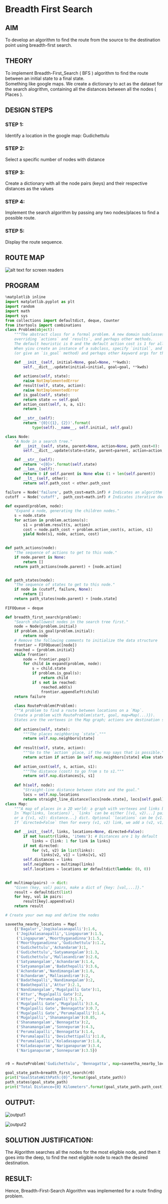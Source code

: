 # Breadth First Search
## AIM

To develop an algorithm to find the route from the source to the destination point using breadth-first search.

## THEORY
To implement Breadth-First_Search ( BFS ) algorithm to find the route between an initial state to a final state.<br>Something like google maps. We create a dictionary to act as the dataset for the search alogrithm, containing all the distances between all the nodes ( Places ).

## DESIGN STEPS

### STEP 1:
Identify a location in the google map: Gudichettulu

### STEP 2:
Select a specific number of nodes with distance

### STEP 3: 
Create a dictionary with all the node pairs (keys) and their respective distances as the values

### STEP 4: 
Implement the search algorithm by passing any two nodes/places to find a possible route.
### STEP 5: 
Display the route sequence. 

## ROUTE MAP

![ alt text for screen readers](./images/map.jpg "Map around my house")

## PROGRAM
```python
%matplotlib inline
import matplotlib.pyplot as plt
import random
import math
import sys
from collections import defaultdict, deque, Counter
from itertools import combinations
class Problem(object):
    """The abstract class for a formal problem. A new domain subclasses this,
    overriding `actions` and `results`, and perhaps other methods.
    The default heuristic is 0 and the default action cost is 1 for all states.
    When yiou create an instance of a subclass, specify `initial`, and `goal` states 
    (or give an `is_goal` method) and perhaps other keyword args for the subclass."""

    def __init__(self, initial=None, goal=None, **kwds): 
        self.__dict__.update(initial=initial, goal=goal, **kwds) 
        
    def actions(self, state):        
        raise NotImplementedError
    def result(self, state, action): 
        raise NotImplementedError
    def is_goal(self, state):        
        return state == self.goal
    def action_cost(self, s, a, s1): 
        return 1
    
    def __str__(self):
        return '{0}({1}, {2})'.format(
            type(self).__name__, self.initial, self.goal)
```
```python
class Node:
    "A Node in a search tree."
    def __init__(self, state, parent=None, action=None, path_cost=0):
        self.__dict__.update(state=state, parent=parent, action=action, path_cost=path_cost)

    def __str__(self): 
        return '<{0}>'.format(self.state)
    def __len__(self): 
        return 0 if self.parent is None else (1 + len(self.parent))
    def __lt__(self, other): 
        return self.path_cost < other.path_cost
        
failure = Node('failure', path_cost=math.inf) # Indicates an algorithm couldn't find a solution.
cutoff  = Node('cutoff',  path_cost=math.inf) # Indicates iterative deepening search was cut off.

def expand(problem, node):
    "Expand a node, generating the children nodes."
    s = node.state
    for action in problem.actions(s):
        s1 = problem.result(s, action)
        cost = node.path_cost + problem.action_cost(s, action, s1)
        yield Node(s1, node, action, cost)
        

def path_actions(node):
    "The sequence of actions to get to this node."
    if node.parent is None:
        return []  
    return path_actions(node.parent) + [node.action]


def path_states(node):
    "The sequence of states to get to this node."
    if node in (cutoff, failure, None): 
        return []
    return path_states(node.parent) + [node.state]
    
FIFOQueue = deque

def breadth_first_search(problem):
    "Search shallowest nodes in the search tree first."
    node = Node(problem.initial)
    if problem.is_goal(problem.initial):
        return node
    # Remove the following comments to initialize the data structure
    frontier = FIFOQueue([node])
    reached = {problem.initial}
    while frontier:
        node = frontier.pop()
        for child in expand(problem, node):
            s = child.state
            if problem.is_goal(s):
                return child
            if s not in reached:
                reached.add(s)
                frontier.appendleft(child)
    return failure
    
    class RouteProblem(Problem):
    """A problem to find a route between locations on a `Map`.
    Create a problem with RouteProblem(start, goal, map=Map(...)}).
    States are the vertexes in the Map graph; actions are destination states."""
    
    def actions(self, state): 
        """The places neighboring `state`."""
        return self.map.neighbors[state]
    
    def result(self, state, action):
        """Go to the `action` place, if the map says that is possible."""
        return action if action in self.map.neighbors[state] else state
    
    def action_cost(self, s, action, s1):
        """The distance (cost) to go from s to s1."""
        return self.map.distances[s, s1]
    
    def h(self, node):
        "Straight-line distance between state and the goal."
        locs = self.map.locations
        return straight_line_distance(locs[node.state], locs[self.goal])
class Map:
    """A map of places in a 2D world: a graph with vertexes and links between them. 
    In `Map(links, locations)`, `links` can be either [(v1, v2)...] pairs, 
    or a {(v1, v2): distance...} dict. Optional `locations` can be {v1: (x, y)} 
    If `directed=False` then for every (v1, v2) link, we add a (v2, v1) link."""

    def __init__(self, links, locations=None, directed=False):
        if not hasattr(links, 'items'): # Distances are 1 by default
            links = {link: 1 for link in links}
        if not directed:
            for (v1, v2) in list(links):
                links[v2, v1] = links[v1, v2]
        self.distances = links
        self.neighbors = multimap(links)
        self.locations = locations or defaultdict(lambda: (0, 0))

        
def multimap(pairs) -> dict:
    "Given (key, val) pairs, make a dict of {key: [val,...]}."
    result = defaultdict(list)
    for key, val in pairs:
        result[key].append(val)
    return result

# Create your own map and define the nodes

saveetha_nearby_locations = Map(
    {('Bagalur','Jogikalasanapalli'):1.6,
     ('Jogikalasanapalli','Lingapuram'):1.5,
     ('Lingapuram','Moorthyganadinna'):1.5,
     ('Moorthyganadinna','Gudichettulu'):1.2,
     ('Gudichettulu','Achandaram'):1,
     ('Gudichettulu','Satyamangalam'):1.3,
     ('Gudichettulu','Mallasandiram'):2.6,
     ('Satyamangalam','Achandaram'):1.4,
     ('Satyamangalam','Badathepalli'):3.6,
     ('Achandaram','Nandimangalam'):1.6,
     ('Achandaram','Mallasandiram'):2,
     ('Badathepalli','Nandimangalam'):2,
     ('Badathepalli','Attur'):2.1,
     ('Nandimangalam','Mugalpalli Gate'):1,
     ('Attur','Mugalpalli Gate'):2,
     ('Attur','Perumalapalli'):1.7,
     ('Mugalpalli Gate','Mugalpalli'):3.4,
     ('Mugalpalli Gate','Bennagatta'):0.7,
     ('Mugalpalli Gate','Perumalapalli'):1.4,
     ('Mugalpalli','Shanamangalam'):0.85,
     ('Shanamangalam','Bennagatta'):2,
     ('Shanamangalam','Sonnepuram'):4.3,
     ('Perumalapalli','Bennagatta'):1.4,
     ('Perumalapalli','Devichettipalli'):1.8,
     ('Perumalapalli','Koladasapuram'):1.8,
     ('Koladasapuram','Nariganapuram'):3.4,
     ('Nariganapuram','Sonnepuram'):3.5})


r0 = RouteProblem('Gudichettulu', 'Bennagatta', map=saveetha_nearby_locations)

goal_state_path=breadth_first_search(r0)
print("GoalStateWithPath:{0}".format(goal_state_path))
path_states(goal_state_path) 
print("Total Distance={0} Kilometers".format(goal_state_path.path_cost))
```


## OUTPUT:

![output1](https://user-images.githubusercontent.com/75234991/166155694-5a75877e-a210-436b-8d4b-4ce7f4904978.jpg)

![output2](https://user-images.githubusercontent.com/75234991/166155699-e09b103d-310e-489a-a0f4-a29908a7597f.jpg)

## SOLUTION JUSTIFICATION:
The Algorithm searches all the nodes for the most eligible node, and then it goes into the deep, to find the next eligible node to reach the desired destination.
## RESULT:
Hence, Breadth-First-Search Algorithm was implemented for a route finding problem.
